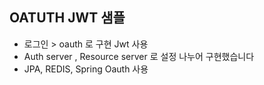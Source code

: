 ## OATUTH JWT 샘플
- 로그인 > oauth 로 구현 Jwt 사용
- Auth server , Resource server 로 설정 나누어 구현했습니다
- JPA, REDIS, Spring Oauth 사용
